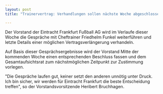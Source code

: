 ```yaml
---
layout: post
title: "Trainervertrag: Verhandlungen sollen nächste Woche abgeschlossen werden"

---
```


Der Vorstand der Eintracht Frankfurt Fußball AG wird im Verlaufe dieser Woche die Gespräche mit Cheftrainer Friedhelm Funkel weiterführen und letzte Details einer möglichen Vertragsverlängerung verhandeln.

Auf Basis dieser Gesprächsergebnisse wird der Vorstand Mitte der kommenden Woche einen entsprechenden Beschluss fassen und dem Gesamtaufsichtsrat zum nächstmöglichen Zeitpunkt zur Zustimmung vorlegen.  
  
"Die Gespräche laufen gut, keiner setzt den anderen unnötig unter Druck. Ich bin sicher, wir werden für Eintracht Frankfurt die beste Entscheidung treffen", so der Vorstandsvorsitzende Heribert Bruchhagen.
